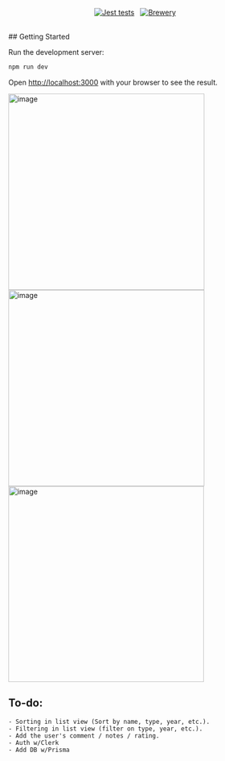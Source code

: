 <div id="badges" align="center">

[![Jest tests](https://github.com/carvalhomeo/brewery/actions/workflows/unit-tests.yml/badge.svg)](https://github.com/carvalhomeo/brewery/actions/workflows/unit-tests.yml)
&nbsp;
[![Brewery](https://img.shields.io/endpoint?url=https://cloud.cypress.io/badge/detailed/yispjy/main&style=flat&logo=cypress)](https://cloud.cypress.io/projects/yispjy/runs)
</div>

</br>
## Getting Started

Run the development server:

```bash
npm run dev
```

Open [http://localhost:3000](http://localhost:3000) with your browser to see the result.

<img width="390" alt="image" src="https://github.com/carvalhomeo/brewery/assets/48029185/e53eac45-f458-4d52-a362-a0b34f8b4527">
<img width="390" alt="image" src="https://github.com/carvalhomeo/brewery/assets/48029185/5484f1ee-f016-44ab-918d-6d3e439400a5">
<img width="389" alt="image" src="https://github.com/carvalhomeo/brewery/assets/48029185/259b0215-0789-4dfd-8fb1-3ab6efda65ef">

## To-do:

```
- Sorting in list view (Sort by name, type, year, etc.).
- Filtering in list view (filter on type, year, etc.).
- Add the user's comment / notes / rating.
- Auth w/Clerk
- Add DB w/Prisma
```
